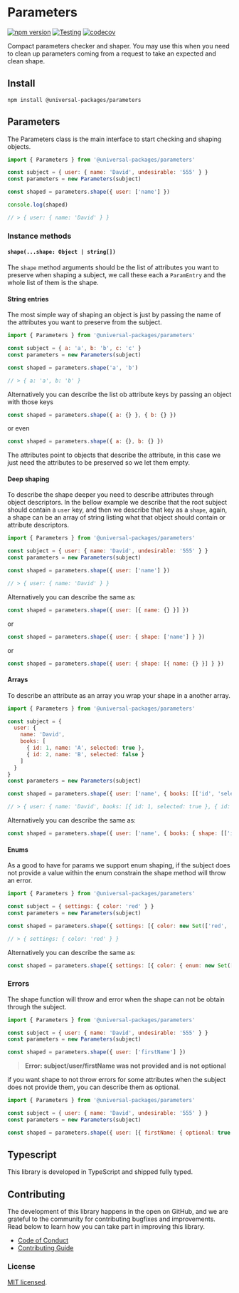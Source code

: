 # Parameters

[![npm version](https://badge.fury.io/js/@universal-packages%2Fparameters.svg)](https://www.npmjs.com/package/@universal-packages/parameters)
[![Testing](https://github.com/universal-packages/universal-parameters/actions/workflows/testing.yml/badge.svg)](https://github.com/universal-packages/universal-parameters/actions/workflows/testing.yml)
[![codecov](https://codecov.io/gh/universal-packages/universal-parameters/branch/main/graph/badge.svg?token=CXPJSN8IGL)](https://codecov.io/gh/universal-packages/universal-parameters)

Compact parameters checker and shaper. You may use this when you need to clean up parameters coming from a request to take an expected and clean shape.

## Install

```shell
npm install @universal-packages/parameters
```

## Parameters

The Parameters class is the main interface to start checking and shaping objects.

```js
import { Parameters } from '@universal-packages/parameters'

const subject = { user: { name: 'David', undesirable: '555' } }
const parameters = new Parameters(subject)

const shaped = parameters.shape({ user: ['name'] })

console.log(shaped)

// > { user: { name: 'David' } }
```

### Instance methods
#### **`shape(...shape: Object | string[])`**

The `shape` method arguments should be the list of attributes you want to preserve when shaping a subject, we call these each a `ParamEntry` and the whole list of them is the shape.
#### String entries

The most simple way of shaping an object is just by passing the name of the attributes you want to preserve from the subject.

```js
import { Parameters } from '@universal-packages/parameters'

const subject = { a: 'a', b: 'b', c: 'c' }
const parameters = new Parameters(subject)

const shaped = parameters.shape('a', 'b')

// > { a: 'a', b: 'b' }
```

Alternatively you can describe the list ob attribute keys by passing an object with those keys

```js
const shaped = parameters.shape({ a: {} }, { b: {} })
```

or even

```js
const shaped = parameters.shape({ a: {}, b: {} })
```

The attributes point to objects that describe the attribute, in this case we just need the attributes to be preserved so we let them empty.

#### Deep shaping

To describe the shape deeper you need to describe attributes through object descriptors. In the bellow example we describe that the root subject should contain a `user` key, and then we describe that key as a `shape`, again, a shape can be an array of string listing what that object should contain or attribute descriptors.

```js
import { Parameters } from '@universal-packages/parameters'

const subject = { user: { name: 'David', undesirable: '555' } }
const parameters = new Parameters(subject)

const shaped = parameters.shape({ user: ['name'] })

// > { user: { name: 'David' } }
```

Alternatively you can describe the same as:

```js
const shaped = parameters.shape({ user: [{ name: {} }] })
```

or

```js
const shaped = parameters.shape({ user: { shape: ['name'] } })
```

or

```js
const shaped = parameters.shape({ user: { shape: [{ name: {} }] } })
```

#### Arrays

To describe an attribute as an array you wrap your shape in a another array.

```js
import { Parameters } from '@universal-packages/parameters'

const subject = {
  user: {
    name: 'David',
    books: [
      { id: 1, name: 'A', selected: true },
      { id: 2, name: 'B', selected: false }
    ]
  }
}
const parameters = new Parameters(subject)

const shaped = parameters.shape({ user: ['name', { books: [['id', 'selected']] }] })

// > { user: { name: 'David', books: [{ id: 1, selected: true }, { id: 2, selected: false }] } }
```

Alternatively you can describe the same as:

```js
const shaped = parameters.shape({ user: ['name', { books: { shape: [['id', 'selected']] } }] })
```

#### Enums

As a good to have for params we support enum shaping, if the subject does not provide a value within the enum constrain the shape method will throw an error.

```js
import { Parameters } from '@universal-packages/parameters'

const subject = { settings: { color: 'red' } }
const parameters = new Parameters(subject)

const shaped = parameters.shape({ settings: [{ color: new Set(['red', 'blue', 'white']) }] })

// > { settings: { color: 'red' } }
```

Alternatively you can describe the same as:

```js
const shaped = parameters.shape({ settings: [{ color: { enum: new Set(['red', 'blue', 'white']) } }] })
```

### Errors

The shape function will throw and error when the shape can not be obtain through the subject.

```js
import { Parameters } from '@universal-packages/parameters'

const subject = { user: { name: 'David', undesirable: '555' } }
const parameters = new Parameters(subject)

const shaped = parameters.shape({ user: ['firstName'] })
```

> **Error: subject/user/firstName was not provided and is not optional**

if you want shape to not throw errors for some attributes when the subject does not provide them, you can describe them as optional.

```js
import { Parameters } from '@universal-packages/parameters'

const subject = { user: { name: 'David', undesirable: '555' } }
const parameters = new Parameters(subject)

const shaped = parameters.shape({ user: [{ firstName: { optional: true } }] })
```

## Typescript

This library is developed in TypeScript and shipped fully typed.

## Contributing

The development of this library happens in the open on GitHub, and we are grateful to the community for contributing bugfixes and improvements. Read below to learn how you can take part in improving this library.

- [Code of Conduct](./CODE_OF_CONDUCT.md)
- [Contributing Guide](./CONTRIBUTING.md)

### License

[MIT licensed](./LICENSE).
